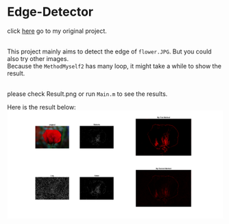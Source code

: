 Edge-Detector
========================================
click [here](https://github.com/LainHE/Edge-Detector) go to my original project.<br><br>

This project mainly aims to detect the edge of `flower.JPG`. But you could also try other images.<br>
Because the `MethodMyself2` has many loop, it might take a while to show the result.<br><br>

please check Result.png or run `Main.m` to see the results.<br>

Here is the result below:
![image](./Result.png "kernel")
